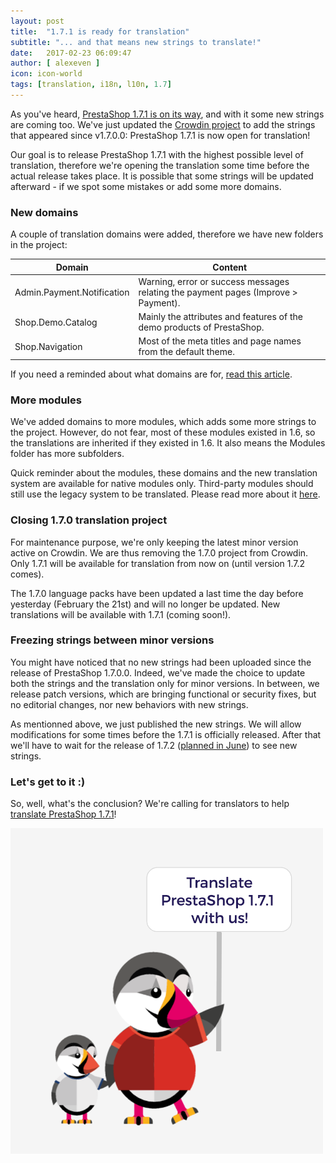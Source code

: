 ```yaml
---
layout: post
title:  "1.7.1 is ready for translation"
subtitle: "... and that means new strings to translate!"
date:   2017-02-23 06:09:47
author: [ alexeven ]
icon: icon-world
tags: [translation, i18n, l10n, 1.7]
---
```


As you've heard, [PrestaShop 1.7.1 is on its way](http://build.prestashop.com/news/announcing-our-2017-release-schedule/), and with it some new strings are coming too. We've just updated the [Crowdin project](https://crowdin.com/project/prestashop-official) to add the strings that appeared since v1.7.0.0: PrestaShop 1.7.1 is now open for translation!

Our goal is to release PrestaShop 1.7.1 with the highest possible level of translation, therefore we're opening the translation some time before the actual release takes place.
It is possible that some strings will be updated afterward - if we spot some mistakes or add some more domains.

### New domains

A couple of translation domains were added, therefore we have new folders in the project:


| Domain | Content |
| ---------- | -------- |
| Admin.Payment.Notification | Warning, error or success messages relating the payment pages (Improve > Payment). |
| Shop.Demo.Catalog | Mainly the attributes and features of the demo products of PrestaShop. |
| Shop.Navigation| Most of the meta titles and page names from the default theme. |

If you need a reminded about what domains are for, [read this article](http://build.prestashop.com/news/new-translation-system-prestashop-17/).

### More modules

We've added domains to more modules, which adds some more strings to the project. However, do not fear, most of these modules existed in 1.6, so the translations are inherited if they existed in 1.6.
It also means the Modules folder has more subfolders.

Quick reminder about the modules, these domains and the new translation system are available for native modules only. Third-party modules should still use the legacy system to be translated. Please read more about it [here](http://build.prestashop.com/news/new-translation-system-prestashop-17/#as-a-module-contributor).

### Closing 1.7.0 translation project

For maintenance purpose, we're only keeping the latest minor version active on Crowdin. We are thus removing the 1.7.0 project from Crowdin. Only 1.7.1 will be available for translation from now on (until version 1.7.2 comes).

The 1.7.0 language packs have been updated a last time the day before yesterday (February the 21st) and will no longer be updated. New translations will be available with 1.7.1 (coming soon!).


### Freezing strings between minor versions

You might have noticed that no new strings had been uploaded since the release of PrestaShop 1.7.0.0. Indeed, we've made the choice to update both the strings and the translation only for minor versions. In between, we release patch versions, which are bringing functional or security fixes, but no editorial changes, nor new behaviors with new strings.

As mentionned above, we just published the new strings. We will allow modifications for some times before the 1.7.1 is officially released. After that we'll have to wait for the release of 1.7.2 ([planned in June](http://build.prestashop.com/news/announcing-our-2017-release-schedule/)) to see new strings.

### Let's get to it :)

So, well, what's the conclusion? We're calling for translators to help [translate PrestaShop 1.7.1](https://crowdin.com/project/prestashop-official)!


<img width="500" src="/assets/images/2017/02/Build_Translate_PS171.png">

